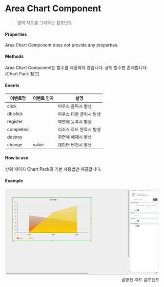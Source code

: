 # Area Chart Component
> 영역 차트를 그려주는 컴포넌트

#### Properties
Area Chart Component does not provide any properties.

#### Methods
Area Chart Component는 함수를 제공하지 않습니다. 상위 함수만 존재합니다. (Chart Pack 참고)

#### Events
|이벤트명|이벤트 인자|설명|
|---|---|---|
|click||마우스 클릭시 발생|
|dblclick||마우스 더블 클릭시 발생|
|register||화면에 등록시 발생|
|completed||리소스 로드 완료시 발생|
|destroy||화면에 해제시 발생|
|change|value|데이터 변경시 발생|

#### How to use

상위 페이지 Chart Pack의 기본 사용법만 제공합니다.

#### Example

![gras](./images/area.png)
<p align="right" style="margin-top: -.85em;font-style: italic;">설정된 차트 컴포넌트</p>
